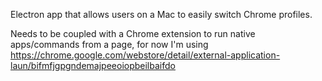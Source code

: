 Electron app that allows users on a Mac to easily switch Chrome profiles. 

Needs to be coupled with a Chrome extension to run native apps/commands from a page, for now I'm using https://chrome.google.com/webstore/detail/external-application-laun/bifmfjgpgndemajpeeoiopbeilbaifdo